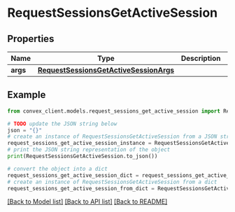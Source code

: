 # RequestSessionsGetActiveSession


## Properties

Name | Type | Description | Notes
------------ | ------------- | ------------- | -------------
**args** | [**RequestSessionsGetActiveSessionArgs**](RequestSessionsGetActiveSessionArgs.md) |  | 

## Example

```python
from convex_client.models.request_sessions_get_active_session import RequestSessionsGetActiveSession

# TODO update the JSON string below
json = "{}"
# create an instance of RequestSessionsGetActiveSession from a JSON string
request_sessions_get_active_session_instance = RequestSessionsGetActiveSession.from_json(json)
# print the JSON string representation of the object
print(RequestSessionsGetActiveSession.to_json())

# convert the object into a dict
request_sessions_get_active_session_dict = request_sessions_get_active_session_instance.to_dict()
# create an instance of RequestSessionsGetActiveSession from a dict
request_sessions_get_active_session_from_dict = RequestSessionsGetActiveSession.from_dict(request_sessions_get_active_session_dict)
```
[[Back to Model list]](../README.md#documentation-for-models) [[Back to API list]](../README.md#documentation-for-api-endpoints) [[Back to README]](../README.md)


